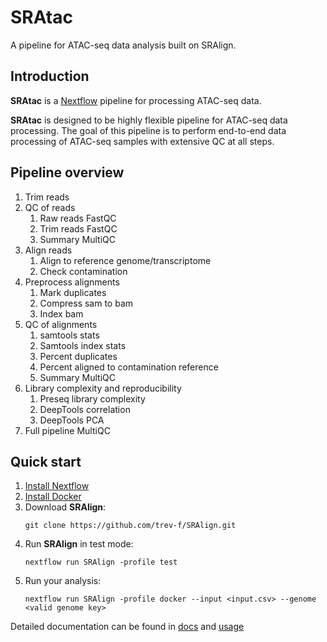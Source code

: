 # SRAtac
A pipeline for ATAC-seq data analysis built on SRAlign.

## Introduction

**SRAtac** is a [Nextflow](https://www.nextflow.io/) pipeline for processing ATAC-seq data. 

**SRAtac** is designed to be highly flexible pipeline for ATAC-seq data processing. The goal of this pipeline is to perform end-to-end data processing of ATAC-seq samples with extensive QC at all steps.

## Pipeline overview

1. Trim reads
2. QC of reads
   1. Raw reads FastQC
   2. Trim reads FastQC
   3. Summary MultiQC
3. Align reads
    1. Align to reference genome/transcriptome
    2. Check contamination
4. Preprocess alignments
   1. Mark duplicates
   2. Compress sam to bam
   3. Index bam
5. QC of alignments
   1. samtools stats
   2. Samtools index stats
   3. Percent duplicates
   4. Percent aligned to contamination reference
   5. Summary MultiQC
6. Library complexity and reproducibility
   1. Preseq library complexity
   2. DeepTools correlation
   3. DeepTools PCA
7. Full pipeline MultiQC

## Quick start

1. [Install Nextflow](https://www.nextflow.io/docs/latest/getstarted.html)
2. [Install Docker](https://docs.docker.com/engine/install/)
3. Download **SRAlign**:
    ```
    git clone https://github.com/trev-f/SRAlign.git
    ```
4. Run **SRAlign** in test mode:
    ```
    nextflow run SRAlign -profile test 
    ```
5. Run your analysis:
    ```
    nextflow run SRAlign -profile docker --input <input.csv> --genome <valid genome key>
    ```

Detailed documentation can be found in [docs](docs/) and [usage](docs/usage.md)
